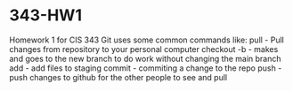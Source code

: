 # 343-HW1
Homework 1 for CIS 343
Git uses some common commands like:
pull - Pull changes from repository to your personal computer
checkout -b - makes and goes to the new branch to do work without changing the main branch
add - add files to staging
commit - commiting a change to the repo
push - push changes to github for the other people to see and pull
